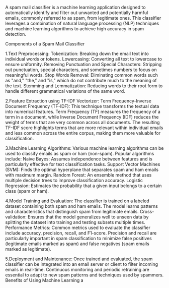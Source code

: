 A spam mail classifier is a machine learning application designed to automatically identify and filter out unwanted and potentially harmful emails, commonly referred to as spam, from legitimate ones. This classifier leverages a combination of natural language processing (NLP) techniques and machine learning algorithms to achieve high accuracy in spam detection.

Components of a Spam Mail Classifier

1.Text Preprocessing:
Tokenization: Breaking down the email text into individual words or tokens.
Lowercasing: Converting all text to lowercase to ensure uniformity.
Removing Punctuation and Special Characters: Stripping out punctuation, special characters, and sometimes numbers to focus on meaningful words.
Stop Words Removal: Eliminating common words such as "and," "the," and "is," which do not contribute much to the meaning of the text.
Stemming and Lemmatization: Reducing words to their root form to handle different grammatical variations of the same word.

2.Feature Extraction using TF-IDF Vectorizer:
Term Frequency-Inverse Document Frequency (TF-IDF): This technique transforms the textual data into numerical features. Term Frequency (TF) measures the frequency of a term in a document, while Inverse Document Frequency (IDF) reduces the weight of terms that are very common across all documents. The resulting TF-IDF score highlights terms that are more relevant within individual emails and less common across the entire corpus, making them more valuable for classification.

3.Machine Learning Algorithms:
Various machine learning algorithms can be used to classify emails as spam or ham (non-spam). Popular algorithms include:
Naive Bayes: Assumes independence between features and is particularly effective for text classification tasks.
Support Vector Machines (SVM): Finds the optimal hyperplane that separates spam and ham emails with maximum margin.
Random Forest: An ensemble method that uses multiple decision trees to improve classification accuracy.
Logistic Regression: Estimates the probability that a given input belongs to a certain class (spam or ham).

4.Model Training and Evaluation:
The classifier is trained on a labeled dataset containing both spam and ham emails. The model learns patterns and characteristics that distinguish spam from legitimate emails.
Cross-validation: Ensures that the model generalizes well to unseen data by splitting the dataset into training and testing subsets multiple times.
Performance Metrics: Common metrics used to evaluate the classifier include accuracy, precision, recall, and F1-score. Precision and recall are particularly important in spam classification to minimize false positives (legitimate emails marked as spam) and false negatives (spam emails marked as legitimate).

5.Deployment and Maintenance:
Once trained and evaluated, the spam classifier can be integrated into an email server or client to filter incoming emails in real-time.
Continuous monitoring and periodic retraining are essential to adapt to new spam patterns and techniques used by spammers.
Benefits of Using Machine Learning a
